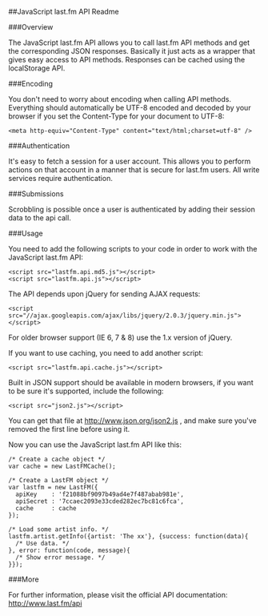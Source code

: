 ##JavaScript last.fm API Readme

###Overview

The JavaScript last.fm API allows you to call last.fm API methods and get the
corresponding JSON responses. Basically it just acts as a wrapper that gives
easy access to API methods. Responses can be cached using the localStorage API.


###Encoding

You don't need to worry about encoding when calling API methods. Everything
should automatically be UTF-8 encoded and decoded by your browser if you set
the Content-Type for your document to UTF-8:

    <meta http-equiv="Content-Type" content="text/html;charset=utf-8" />


###Authentication

It's easy to fetch a session for a user account. This allows you to perform
actions on that account in a manner that is secure for last.fm users. All
write services require authentication.


###Submissions

Scrobbling is possible once a user is authenticated by adding their session 
data to the api call.


###Usage

You need to add the following scripts to your code in order to work with the
JavaScript last.fm API:

    <script src="lastfm.api.md5.js"></script>
    <script src="lastfm.api.js"></script>

The API depends upon jQuery for sending AJAX requests:

    <script src="//ajax.googleapis.com/ajax/libs/jquery/2.0.3/jquery.min.js"></script>

For older browser support (IE 6, 7 & 8) use the 1.x version of jQuery.

If you want to use caching, you need to add another script:

    <script src="lastfm.api.cache.js"></script>

Built in JSON support should be available in modern browsers, if you want to
be sure it's supported, include the following:

    <script src="json2.js"></script>

You can get that file at http://www.json.org/json2.js , and make sure you've
removed the first line before using it.

Now you can use the JavaScript last.fm API like this:

    /* Create a cache object */
    var cache = new LastFMCache();

    /* Create a LastFM object */
    var lastfm = new LastFM({
      apiKey    : 'f21088bf9097b49ad4e7f487abab981e',
      apiSecret : '7ccaec2093e33cded282ec7bc81c6fca',
      cache     : cache
    });

    /* Load some artist info. */
    lastfm.artist.getInfo({artist: 'The xx'}, {success: function(data){
      /* Use data. */
    }, error: function(code, message){
      /* Show error message. */
    }});


###More

For further information, please visit the official API documentation:
http://www.last.fm/api
